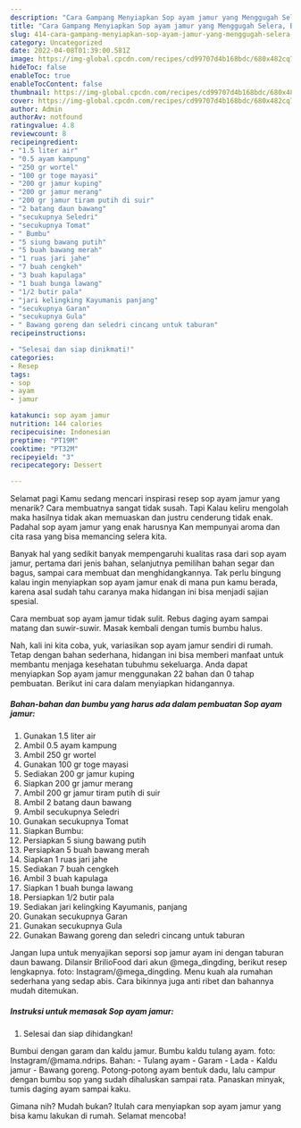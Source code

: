 ```yaml
---
description: "Cara Gampang Menyiapkan Sop ayam jamur yang Menggugah Selera, Buat Buka Puasa Sempurna"
title: "Cara Gampang Menyiapkan Sop ayam jamur yang Menggugah Selera, Buat Buka Puasa Sempurna"
slug: 414-cara-gampang-menyiapkan-sop-ayam-jamur-yang-menggugah-selera-buat-buka-puasa-sempurna
category: Uncategorized
date: 2022-04-08T01:39:00.581Z
image: https://img-global.cpcdn.com/recipes/cd99707d4b168bdc/680x482cq70/sop-ayam-jamur-foto-resep-utama.jpg
hideToc: false
enableToc: true
enableTocContent: false
thumbnail: https://img-global.cpcdn.com/recipes/cd99707d4b168bdc/680x482cq70/sop-ayam-jamur-foto-resep-utama.jpg
cover: https://img-global.cpcdn.com/recipes/cd99707d4b168bdc/680x482cq70/sop-ayam-jamur-foto-resep-utama.jpg
author: Admin
authorAv: notfound
ratingvalue: 4.8
reviewcount: 8
recipeingredient:
- "1.5 liter air"
- "0.5 ayam kampung"
- "250 gr wortel"
- "100 gr toge mayasi"
- "200 gr jamur kuping"
- "200 gr jamur merang"
- "200 gr jamur tiram putih di suir"
- "2 batang daun bawang"
- "secukupnya Seledri"
- "secukupnya Tomat"
- " Bumbu"
- "5 siung bawang putih"
- "5 buah bawang merah"
- "1 ruas jari jahe"
- "7 buah cengkeh"
- "3 buah kapulaga"
- "1 buah bunga lawang"
- "1/2 butir pala"
- "jari kelingking Kayumanis panjang"
- "secukupnya Garan"
- "secukupnya Gula"
- " Bawang goreng dan seledri cincang untuk taburan"
recipeinstructions:

- "Selesai dan siap dinikmati!"
categories:
- Resep
tags:
- sop
- ayam
- jamur

katakunci: sop ayam jamur 
nutrition: 144 calories
recipecuisine: Indonesian
preptime: "PT19M"
cooktime: "PT32M"
recipeyield: "3"
recipecategory: Dessert

---
```



Selamat pagi Kamu sedang mencari inspirasi resep sop ayam jamur yang menarik? Cara membuatnya sangat tidak susah. Tapi Kalau keliru mengolah maka hasilnya tidak akan memuaskan dan justru cenderung tidak enak. Padahal sop ayam jamur yang enak harusnya Kan mempunyai aroma dan cita rasa yang bisa memancing selera kita.


Banyak hal yang sedikit banyak mempengaruhi kualitas rasa dari sop ayam jamur, pertama dari jenis bahan, selanjutnya pemilihan bahan segar dan bagus, sampai cara membuat dan menghidangkannya. Tak perlu bingung kalau ingin menyiapkan sop ayam jamur enak di mana pun kamu berada, karena asal sudah tahu caranya maka hidangan ini bisa menjadi sajian spesial.

Cara membuat sop ayam jamur tidak sulit. Rebus daging ayam sampai matang dan suwir-suwir. Masak kembali dengan tumis bumbu halus.


Nah, kali ini kita coba, yuk, variasikan sop ayam jamur sendiri di rumah. Tetap dengan bahan sederhana, hidangan ini bisa memberi manfaat untuk membantu menjaga kesehatan tubuhmu sekeluarga. Anda dapat menyiapkan Sop ayam jamur menggunakan 22 bahan dan 0 tahap pembuatan. Berikut ini cara dalam menyiapkan hidangannya.

<!--inarticleads1-->

##### Bahan-bahan dan bumbu yang harus ada dalam pembuatan Sop ayam jamur:

1. Gunakan 1.5 liter air
1. Ambil 0.5 ayam kampung
1. Ambil 250 gr wortel
1. Gunakan 100 gr toge mayasi
1. Sediakan 200 gr jamur kuping
1. Siapkan 200 gr jamur merang
1. Ambil 200 gr jamur tiram putih di suir
1. Ambil 2 batang daun bawang
1. Ambil secukupnya Seledri
1. Gunakan secukupnya Tomat
1. Siapkan  Bumbu:
1. Persiapkan 5 siung bawang putih
1. Persiapkan 5 buah bawang merah
1. Siapkan 1 ruas jari jahe
1. Sediakan 7 buah cengkeh
1. Ambil 3 buah kapulaga
1. Siapkan 1 buah bunga lawang
1. Persiapkan 1/2 butir pala
1. Sediakan jari kelingking Kayumanis, panjang
1. Gunakan secukupnya Garan
1. Gunakan secukupnya Gula
1. Gunakan  Bawang goreng dan seledri cincang untuk taburan


Jangan lupa untuk menyajikan seporsi sop jamur ayam ini dengan taburan daun bawang. Dilansir BrilioFood dari akun @mega_dingding, berikut resep lengkapnya. foto: Instagram/@mega_dingding. Menu kuah ala rumahan sederhana yang sedap abis. Cara bikinnya juga anti ribet dan bahannya mudah ditemukan. 

<!--inarticleads2-->

##### Instruksi untuk memasak Sop ayam jamur:


1. Selesai dan siap dihidangkan!

Bumbui dengan garam dan kaldu jamur. Bumbu kaldu tulang ayam. foto: Instagram/@mama.ndrips. Bahan: - Tulang ayam - Garam - Lada - Kaldu jamur - Bawang goreng. Potong-potong ayam bentuk dadu, lalu campur dengan bumbu sop yang sudah dihaluskan sampai rata. Panaskan minyak, tumis daging ayam sampai kaku. 

Gimana nih? Mudah bukan? Itulah cara menyiapkan sop ayam jamur yang bisa kamu lakukan di rumah. Selamat mencoba!
